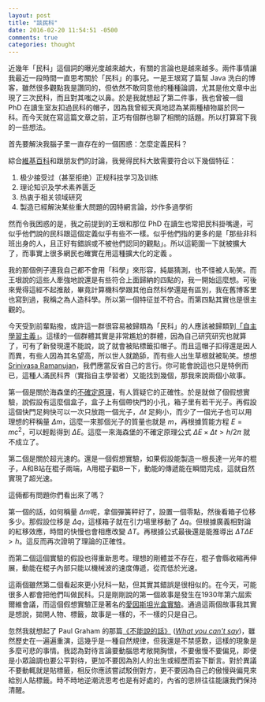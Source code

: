 ```yaml
---
layout: post
title: "談民科"
date: 2016-02-20 11:54:51 -0500
comments: true
categories: thought
---
```


近幾年「民科」這個詞的曝光度越來越大，有關的言論也是越來越多。兩件事情讓我最近一段時間一直思考關於「民科」的事兒。一是王垠寫了篇幫 Java 洗白的博客，雖然很多觀點我是讚同的，但依然不敢同意他的種種論調，尤其是他文章中出現了三次民科，而且對其嗤之以鼻。於是我就想起了第二件事，我也曾被一個 PhD 在讀生室友扣過民科的帽子，因為我曾經天真地認為某兩種植物屬於同一科。而今天就在寫這篇文章之前，正巧有個群也聊了相關的話題。所以打算寫下我的一些想法。

<!--more-->

首先要解決我腦子里一直存在的一個困惑：怎麼定義民科？

綜合[維基百科](https://zh.wikipedia.org/wiki/民间科学家)和跟朋友們的討論，我覺得民科大致需要符合以下幾個特征：

1. 极少接受过（甚至拒绝）正规科技学习及训练
2. 理论知识及学术素养匮乏
3. 热衷于相关领域研究
4. 製造已經解決某些重大問題的因特網言論，炒作多過學術

然而令我困惑的是，我之前提到的王垠和那位 PhD 在讀生也常把民科掛嘴邊，可似乎他們說的民科跟這個定義似乎有些不一樣。似乎他們指的更多的是「那些非科班出身的人，且正好有錯誤或不被他們認同的觀點」。所以這範圍一下就被擴大了，而事實上很多網民也確實在用這種擴大化的定義 。

我的那個例子連我自己都不會用「科學」來形容，純屬猜測，也不怪被人恥笑。而王垠說的這些人牽強地說還是有些符合上面歸納的四點的，我一開始這麼想。可後來覺得這經不起推敲，畢竟計算機科學跟其他自然科學還是有區別，我在舊博客里也寫到過，我稱之為人造科學。所以第一個特征並不符合。而第四點其實也是很主觀的。

今天受到前輩點撥，或許這一群很容易被歸類為「民科」的人應該被歸類到[「自主學習主義」](https://zh.wikipedia.org/wiki/自主學習)。這樣的一個群體其實是非常尷尬的群體，因為自己研究研究也就算了，可有了新發現還不能說，說了就會被貼標籤扣帽子。而且這帽子扣得還是因人而異，有些人因為其名望高，所以世人就跪舔，而有些人出生草根就被恥笑。想想 [Srinivasa Ramanujan](https://en.wikipedia.org/wiki/Srinivasa_Ramanujan)，我們應當反省自己的言行。你可能會說這也只是特例而已，這種人滿民科界（實指自主學習者）又能找到幾個，那我來說兩個小故事。

第一個是關於海森堡的[不確定原理](https://zh.wikipedia.org/wiki/不确定性原理)，有人質疑它的正確性。於是就做了個假想實驗，說假設有這麼個盒子，盒子上有個帶快門的小孔，箱子里有若干光子。再假設這個快門足夠快可以一次只放跑一個光子，$\Delta {t}$ 足夠小，而少了一個光子也可以用理想的秤稱量 $\Delta {m}$，這麼一來那個光子的質量也就是 $m$，再根據質能方程 $E=mc^2$，可以輕鬆得到 $\Delta {E}$。這麼一來海森堡的不確定原理公式 $\Delta {E} \times \Delta {t} > h/2\pi$ 就不成立了。

第二個是關於超光速的。還是一個假想實驗，如果假設能製造一根長達一光年的棍子，A和B站在棍子兩端，A用棍子戳B一下，動能的傳遞能在瞬間完成，這就自然實現了超光速。

這倆都有問題你們看出來了嗎？

第一個的話，如何稱量 $\Delta {m}$呢，拿個彈簧秤好了，設置一個零點，然後看箱子位移多少。那假設位移是 $\Delta {q}$，這樣箱子就在引力場里移動了 $\Delta {q}$。但根據廣義相對論的紅移效應，時間的快慢也會相應改變 $\Delta {T}$。再根據公式最後還是能推導出 $\Delta {T} \Delta {E} > h$。這反而再次證明了理論的正確性。

而第二個這個實驗的假設也得重新思考。理想的剛體並不存在，棍子會縣收縮再伸展，動能在棍子內部只能以機械波的速度傳遞，從而低於光速。

這兩個雖然第二個看起來更小兒科一點，但其實其錯誤是很相似的。在今天，可能很多人都會把他們叫做民科。只是剛剛說的第一個故事是發生在1930年第六屆索爾維會議，而這個假想實驗正是著名的[愛因斯坦光盒實驗](https://en.wikipedia.org/wiki/Bohr–Einstein_debates)。通過這兩個故事我其實是想說，拋開人物、標籤，故事是一樣的，不一樣的只是自己。

忽然我就想起了 Paul Graham 的那篇[《不能說的話》](http://www.douban.com/note/344097029/) (_[What you can't say](http://www.paulgraham.com/say.html)_)，雖然歷史在一遍遍重演，這幾乎是一種自然規律，但我還是不禁感歎，這樣的現象是多麼可悲的事情。我認為對待言論要動腦思考敞開胸懷，不要傲慢不要偏見，即便是小眾論調也要公平對待，更加不要因為別人的出生或經歷而妄下斷言。對於異議不要動輒就是貼標籤，相反你應該嘗試駁倒對方，更不要因為自己的傲慢與偏見來給別人貼標籤。時不時地逆潮流思考也是有好處的，內省的思辨往往能讓我們保持清醒。
